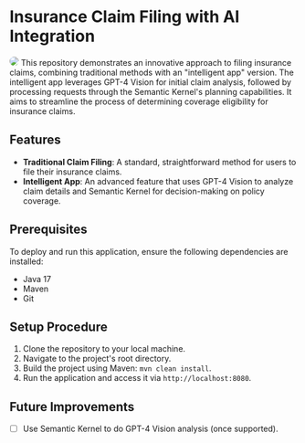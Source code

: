 # Insurance Claim Filing with AI Integration

<img style="border-radius: 10px;" src="https://github.com/aymenfurter/copilot-insurance-claim-demo/blob/main/sceenshot.png">
This repository demonstrates an innovative approach to filing insurance claims, combining traditional methods with an "intelligent app" version. The intelligent app leverages GPT-4 Vision for initial claim analysis, followed by processing requests through the Semantic Kernel's planning capabilities. It aims to streamline the process of determining coverage eligibility for insurance claims.

## Features
- **Traditional Claim Filing**: A standard, straightforward method for users to file their insurance claims.
- **Intelligent App**: An advanced feature that uses GPT-4 Vision to analyze claim details and Semantic Kernel for decision-making on policy coverage.

## Prerequisites 
To deploy and run this application, ensure the following dependencies are installed:
* Java 17
* Maven
* Git

## Setup Procedure
1. Clone the repository to your local machine.
2. Navigate to the project's root directory.
3. Build the project using Maven: `mvn clean install`.
4. Run the application and access it via `http://localhost:8080`.

## Future Improvements
- [ ] Use Semantic Kernel to do GPT-4 Vision analysis (once supported).
